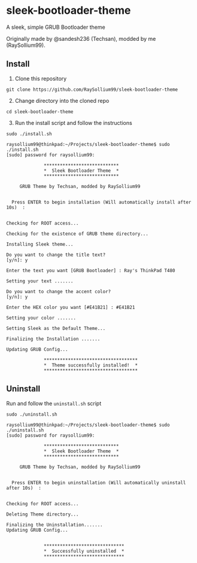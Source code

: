 # sleek-bootloader-theme
A sleek, simple GRUB Bootloader theme

Originally made by @sandesh236 (Techsan), modded by me (RaySollium99).

## Install

1. Clone this repository
```
git clone https://github.com/RaySollium99/sleek-bootloader-theme
```

2. Change directory into the cloned repo
``` 
cd sleek-bootloader-theme
```
3. Run the install script and follow the instructions
```
sudo ./install.sh
```

```
raysollium99@thinkpad:~/Projects/sleek-bootloader-theme$ sudo ./install.sh
[sudo] password for raysollium99:               
  
	          ****************************
	          *  Sleek Bootloader Theme  *
	          ****************************
 
  	 GRUB Theme by Techsan, modded by RaySollium99 
 
 
  Press ENTER to begin installation (Will automatically install after 10s)  :  

  
Checking for ROOT access... 
  
Checking for the existence of GRUB theme directory...
  
Installing Sleek theme...
 
Do you want to change the title text? 
[y/n]: y

Enter the text you want [GRUB Bootloader] : Ray's ThinkPad T480
  
Setting your text .......

Do you want to change the accent color? 
[y/n]: y

Enter the HEX color you want [#E41B21] : #E41B21

Setting your color .......
  
Setting Sleek as the Default Theme...
  
Finalizing the Installation .......
 
Updating GRUB Config...

	          ***********************************
	          *  Theme successfully installed!  *
	          ***********************************
```

## Uninstall

Run and follow the ``uninstall.sh`` script
```
sudo ./uninstall.sh
```

```
raysollium99@thinkpad:~/Projects/sleek-bootloader-theme$ sudo ./uninstall.sh
[sudo] password for raysollium99:               
  
	          ****************************
	          *  Sleek Bootloader Theme  *
	          ****************************
 
  	 GRUB Theme by Techsan, modded by RaySollium99 
 
 
  Press ENTER to begin uninstallation (Will automatically uninstall after 10s)  :  

  
Checking for ROOT access... 
  
Deleting Theme directory... 
  
Finalizing the Uninstallation....... 
Updating GRUB Config...

  
	          ******************************
	          *  Successfully uninstalled  *
	          ******************************
```
